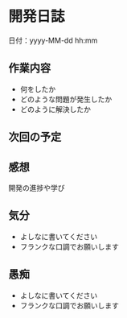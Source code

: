 # 開発日誌
日付：yyyy-MM-dd hh:mm

## 作業内容
* 何をしたか
* どのような問題が発生したか
* どのように解決したか

## 次回の予定

## 感想
開発の進捗や学び

## 気分
* よしなに書いてください
* フランクな口調でお願いします

## 愚痴
* よしなに書いてください
* フランクな口調でお願いします
